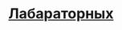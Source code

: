 <h1><a href ="https://github.com/Lesyalys/Study/tree/main/course%202/%D0%AD%D0%92%D0%9C/%D0%AD%D0%92%D0%9C_%D0%9F%D0%A3_%D0%9B%D0%A0">Лабараторных</h1>